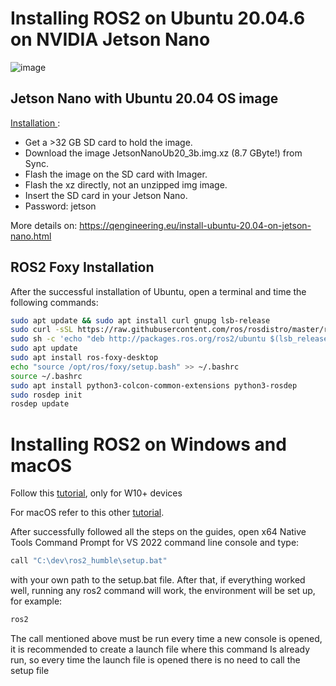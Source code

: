 # Installing ROS2 on Ubuntu 20.04.6 on NVIDIA Jetson Nano

![image](https://github.com/user-attachments/assets/c0bb7570-e373-4814-b670-85ec30277220)

## Jetson Nano with Ubuntu 20.04 OS image

[Installation ](https://github.com/Qengineering/Jetson-Nano-Ubuntu-20-image?tab=readme-ov-file#installation):

- Get a >32 GB SD card to hold the image. 
- Download the image JetsonNanoUb20_3b.img.xz (8.7 GByte!) from Sync. 
- Flash the image on the SD card with Imager.
- Flash the xz directly, not an unzipped img image. 
- Insert the SD card in your Jetson Nano. 
- Password: jetson

More details on: https://qengineering.eu/install-ubuntu-20.04-on-jetson-nano.html

## ROS2 Foxy Installation
After the successful installation of Ubuntu, open a terminal and time the following commands:

````bash
sudo apt update && sudo apt install curl gnupg lsb-release
sudo curl -sSL https://raw.githubusercontent.com/ros/rosdistro/master/ros.asc | sudo apt-key add –
sudo sh -c 'echo "deb http://packages.ros.org/ros2/ubuntu $(lsb_release -cs) main" > /etc/apt/sources.list.d/ros2-latest.list'
sudo apt update
sudo apt install ros-foxy-desktop
echo "source /opt/ros/foxy/setup.bash" >> ~/.bashrc
source ~/.bashrc
sudo apt install python3-colcon-common-extensions python3-rosdep
sudo rosdep init
rosdep update
````

# Installing ROS2 on Windows and macOS

Follow this [tutorial](https://docs.ros.org/en/humble/Installation/Windows-Install-Binary.html), only for W10+ devices

For macOS refer to this other [tutorial](https://docs.ros.org/en/humble/Installation/Alternatives/macOS-Development-Setup.html).

After successfully followed all the steps on the guides, open x64 Native Tools Command Prompt for VS 2022 command line console and type:
````bash
call "C:\dev\ros2_humble\setup.bat"
````

with your own path to the setup.bat file. After that, if everything worked well, running any ros2 command will work, the environment will be set up, for example:
````bash
ros2
````
The call mentioned above must be run every time a new console is opened, it is recommended to create a launch file where this command Is already run, so every time the launch file is opened there is no need to call the setup file
